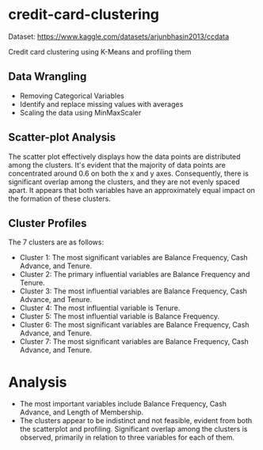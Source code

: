# credit-card-clustering

Dataset: https://www.kaggle.com/datasets/arjunbhasin2013/ccdata

Credit card clustering using K-Means and profiling them

## Data Wrangling

- Removing Categorical Variables
- Identify and replace missing values with averages
- Scaling the data using MinMaxScaler

## Scatter-plot Analysis

The scatter plot effectively displays how the data points are distributed among the clusters. 
It's evident that the majority of data points are concentrated around 0.6 on both the x and y axes. 
Consequently, there is significant overlap among the clusters, and they are not evenly spaced 
apart. It appears that both variables have an approximately equal impact on the formation of 
these clusters.

## Cluster Profiles

The 7 clusters are as follows:
- Cluster 1: The most significant variables are Balance Frequency, Cash Advance, and 
Tenure.
- Cluster 2: The primary influential variables are Balance Frequency and Tenure.
- Cluster 3: The most influential variables are Balance Frequency, Cash Advance, and 
Tenure.
- Cluster 4: The most influential variable is Tenure.
- Cluster 5: The most influential variable is Balance Frequency.
- Cluster 6: The most significant variables are Balance Frequency, Cash Advance, and 
Tenure.
- Cluster 7: The most significant variables are Balance Frequency, Cash Advance, and 
Tenure.

# Analysis

- The most important variables include Balance Frequency, Cash Advance, and Length of 
Membership.
- The clusters appear to be indistinct and not feasible, evident from both the scatterplot and 
profiling. Significant overlap among the clusters is observed, primarily in relation to three 
variables for each of them.
